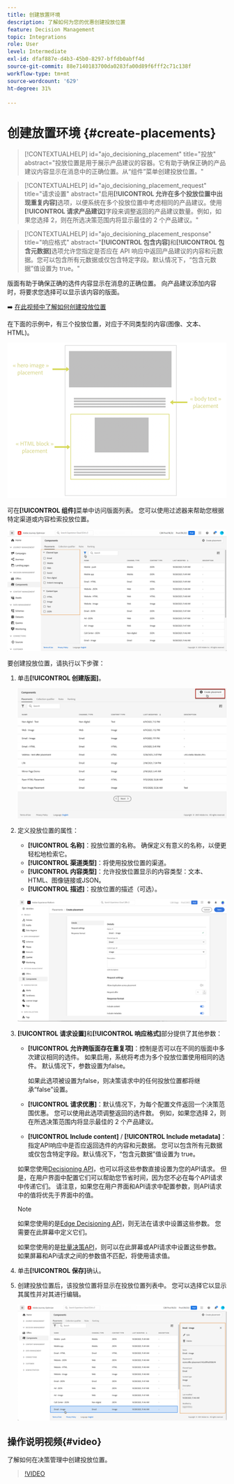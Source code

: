 ```yaml
---
title: 创建放置环境
description: 了解如何为您的优惠创建投放位置
feature: Decision Management
topic: Integrations
role: User
level: Intermediate
exl-id: dfaf887e-d4b3-45b0-8297-bffdb0abff4d
source-git-commit: 88e7140183700da0283fa00d89f6fff2c71c138f
workflow-type: tm+mt
source-wordcount: '629'
ht-degree: 31%

---
```


# 创建放置环境 {#create-placements}

>[!CONTEXTUALHELP]
>id="ajo_decisioning_placement"
>title="投放"
>abstract="投放位置是用于展示产品建议的容器。它有助于确保正确的产品建议内容显示在消息中的正确位置。从“组件”菜单创建投放位置。"

>[!CONTEXTUALHELP]
>id="ajo_decisioning_placement_request"
>title="请求设置"
>abstract="启用&#x200B;**[!UICONTROL 允许在多个投放位置中出现重复内容]**&#x200B;选项，以便系统在多个投放位置中考虑相同的产品建议。使用&#x200B;**[!UICONTROL 请求产品建议]**&#x200B;字段来调整返回的产品建议数量。例如，如果您选择 2，则在所选决策范围内将显示最佳的 2 个产品建议。"

>[!CONTEXTUALHELP]
>id="ajo_decisioning_placement_response"
>title="响应格式"
>abstract="**[!UICONTROL 包含内容]**&#x200B;和&#x200B;**[!UICONTROL 包含元数据]**&#x200B;选项允许您指定是否应在 API 响应中返回产品建议的内容和元数据。您可以包含所有元数据或仅包含特定字段。默认情况下，“包含元数据”值设置为 true。"

版面有助于确保正确的选件内容显示在消息的正确位置。 向产品建议添加内容时，将要求您选择可以显示该内容的版面。

➡️ [在此视频中了解如何创建投放位置](#video)

在下面的示例中，有三个投放位置，对应于不同类型的内容(图像、文本、HTML)。

![](../assets/offers_placement_schema.png)

可在&#x200B;**[!UICONTROL 组件]**&#x200B;菜单中访问版面列表。 您可以使用过滤器来帮助您根据特定渠道或内容检索投放位置。

![](../assets/placements_filter.png)

要创建投放位置，请执行以下步骤：

1. 单击&#x200B;**[!UICONTROL 创建版面]**。

   ![](../assets/offers_placement_creation.png)

1. 定义投放位置的属性：

   * **[!UICONTROL 名称]**：投放位置的名称。 确保定义有意义的名称，以便更轻松地检索它。
   * **[!UICONTROL 渠道类型]**：将使用投放位置的渠道。
   * **[!UICONTROL 内容类型]**：允许投放位置显示的内容类型：文本、HTML、图像链接或JSON。
   * **[!UICONTROL 描述]**：投放位置的描述（可选）。

   ![](../assets/offers_placement_creation_properties.png)

1. **[!UICONTROL 请求设置]**&#x200B;和&#x200B;**[!UICONTROL 响应格式]**&#x200B;部分提供了其他参数：

   * **[!UICONTROL 允许跨版面存在重复项]**：控制是否可以在不同的版面中多次建议相同的选件。 如果启用，系统将考虑为多个投放位置使用相同的选件。 默认情况下，参数设置为false。

     如果此选项被设置为false，则决策请求中的任何投放位置都将继承“false”设置。

   * **[!UICONTROL 请求优惠]**：默认情况下，为每个配置文件返回一个决策范围优惠。 您可以使用此选项调整返回的选件数。 例如，如果您选择 2，则在所选决策范围内将显示最佳的 2 个产品建议。

   * **[!UICONTROL Include content]** / **[!UICONTROL Include metadata]**：指定API响应中是否应返回选件的内容和元数据。 您可以包含所有元数据或仅包含特定字段。默认情况下，“包含元数据”值设置为 true。

   如果您使用[Decisioning API](https://experienceleague.adobe.com/docs/journey-optimizer/using/offer-decisioning/api-reference/offer-delivery-api/decisioning-api.html?lang=zh-Hans)，也可以将这些参数直接设置为您的API请求。 但是，在用户界面中配置它们可以帮助您节省时间，因为您不必在每个API请求中传递它们。 请注意，如果您在用户界面和API请求中配置参数，则API请求中的值将优先于界面中的值。

   >[!NOTE]
   >
   >如果您使用的是[Edge Decisioning API](https://experienceleague.adobe.com/docs/journey-optimizer/using/offer-decisioning/api-reference/offer-delivery-api/edge-decisioning-api.html?lang=zh-Hans&)，则无法在请求中设置这些参数。 您需要在此屏幕中定义它们。
   >
   >如果您使用的是[批量决策API](../api-reference/offer-delivery-api/batch-decisioning-api.md)，则可以在此屏幕或API请求中设置这些参数。 如果屏幕和APi请求之间的参数值不匹配，将使用请求值。

1. 单击&#x200B;**[!UICONTROL 保存]**&#x200B;确认。

1. 创建投放位置后，该投放位置将显示在投放位置列表中。 您可以选择它以显示其属性并对其进行编辑。

   ![](../assets/placement_created.png)

## 操作说明视频{#video}

了解如何在决策管理中创建投放位置。

>[!VIDEO](https://video.tv.adobe.com/v/329372?quality=12)

